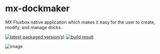 # mx-dockmaker
MX Fluxbox native application which makes it easy for the user to create, modify, and manage docks.

[![latest packaged version(s)](https://repology.org/badge/latest-versions/mx-dockmaker.svg)](https://repology.org/project/mx-dockmaker/versions)
[![build result](https://build.opensuse.org/projects/home:mx-packaging/packages/mx-dockmaker/badge.svg?type=default)](https://software.opensuse.org//download.html?project=home%3Amx-packaging&package=mx-dockmaker)

![image](https://github.com/MX-Linux/mx-dockmaker/assets/418436/4e5c6527-223a-4fba-ad6f-3c9d3853043b)
